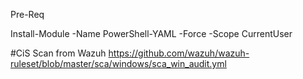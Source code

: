 Pre-Req

Install-Module -Name PowerShell-YAML -Force -Scope CurrentUser

#CiS Scan from Wazuh
https://github.com/wazuh/wazuh-ruleset/blob/master/sca/windows/sca_win_audit.yml
